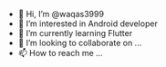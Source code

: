 - 👋 Hi, I’m @waqas3999
- 👀 I’m interested in Android developer
- 🌱 I’m currently learning Flutter
- 💞️ I’m looking to collaborate on ...
- 📫 How to reach me ...

<!---
waqas3999/waqas3999 is a ✨ special ✨ repository because its `README.md` (this file) appears on your GitHub profile.
You can click the Preview link to take a look at your changes.
--->
